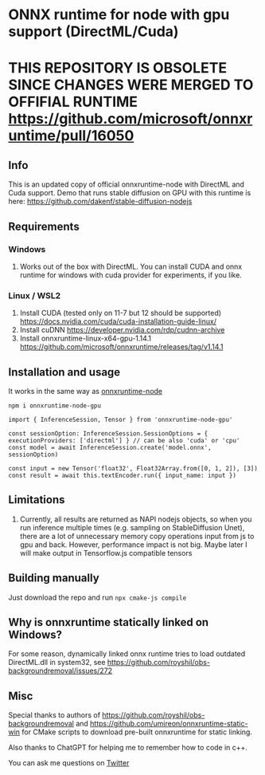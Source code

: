 # ONNX runtime for node with gpu support (DirectML/Cuda)

# THIS REPOSITORY IS OBSOLETE SINCE CHANGES WERE MERGED TO OFFIFIAL RUNTIME https://github.com/microsoft/onnxruntime/pull/16050

## Info
This is an updated copy of official onnxruntime-node with DirectML and Cuda support.
Demo that runs stable diffusion on GPU with this runtime is here: https://github.com/dakenf/stable-diffusion-nodejs

## Requirements
### Windows
1. Works out of the box with DirectML. You can install CUDA and onnx runtime for windows with cuda provider for experiments, if you like.
### Linux / WSL2
1. Install CUDA (tested only on 11-7 but 12 should be supported) https://docs.nvidia.com/cuda/cuda-installation-guide-linux/
2. Install cuDNN https://developer.nvidia.com/rdp/cudnn-archive
3. Install onnxruntime-linux-x64-gpu-1.14.1 https://github.com/microsoft/onnxruntime/releases/tag/v1.14.1

## Installation and usage
It works in the same way as [onnxruntime-node](https://www.npmjs.com/package/onnxruntime-node) 
```
npm i onnxruntime-node-gpu
```
```
import { InferenceSession, Tensor } from 'onnxruntime-node-gpu'

const sessionOption: InferenceSession.SessionOptions = { executionProviders: ['directml'] } // can be also 'cuda' or 'cpu'
const model = await InferenceSession.create('model.onnx', sessionOption)

const input = new Tensor('float32', Float32Array.from([0, 1, 2]), [3])
const result = await this.textEncoder.run({ input_name: input })
```

## Limitations
1. Currently, all results are returned as NAPI nodejs objects, so when you run inference multiple times (e.g. sampling on StableDiffusion Unet),
there are a lot of unnecessary memory copy operations input from js to gpu and back. However, performance impact is not big. 
Maybe later I will make output in Tensorflow.js compatible tensors

## Building manually
Just download the repo and run `npx cmake-js compile`

## Why is onnxruntime statically linked on Windows?
For some reason, dynamically linked onnx runtime tries to load outdated DirectML.dll in system32, see https://github.com/royshil/obs-backgroundremoval/issues/272

## Misc
Special thanks to authors of https://github.com/royshil/obs-backgroundremoval and https://github.com/umireon/onnxruntime-static-win
for CMake scripts to download pre-built onnxruntime for static linking.

Also thanks to ChatGPT for helping me to remember how to code in c++.

You can ask me questions on [Twitter](https://twitter.com/daken_)
